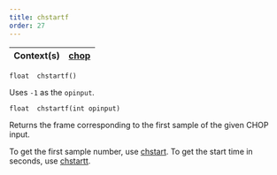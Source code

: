 ```yaml
---
title: chstartf
order: 27
---
```

| Context(s) | [chop](../contexts/chop.html) |
| --- | --- |

`float  chstartf()`

Uses `-1` as the `opinput`.

`float  chstartf(int opinput)`

Returns the frame corresponding to the first sample of the given CHOP input.

To get the first sample number, use [chstart](/en/houdini-vex/chop/chstart "Returns the start sample of the input specified."). To get the start time in seconds, use [chstartt](/en/houdini-vex/chop/chstartt "Returns the time corresponding to the first sample of the input
specified.").
